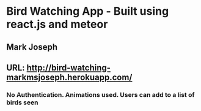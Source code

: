 # Bird Watching App - Built using react.js and meteor

## Mark Joseph

## URL: http://bird-watching-markmsjoseph.herokuapp.com/

### No Authentication. Animations used. Users can add to a list of birds seen
